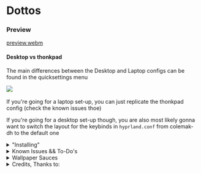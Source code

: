 # Dottos
### Preview

[preview.webm](https://github.com/user-attachments/assets/1aab82b1-e9ab-4885-a88a-59ef3877d852)


#### Desktop vs thonkpad
The main differences between the Desktop and Laptop configs can be found in the quicksettings menu

<img src="https://github.com/user-attachments/assets/770789db-1b15-49b6-b3e4-ebebad961047" width="600">

If you're going for a laptop set-up, you can just replicate the thonkpad config (check the known issues thoe)

If you're going for a desktop set-up though, you are also most likely gonna want to switch the layout for the keybinds in `hyprland.conf` from colemak-dh to the default one


<details>
  
<summary> "Installing" </summary>

If you wish to replicate this set-up, you can follow the instructions written in the `giudalines.sh` file

Although it may be tempting to just run, it IS NOT an install script, and IT WILL most likely break your system in one way or another (if it even launches that is): ![uragirimono](giudalines.sh)

pro tip: a bunch of additional features and customization are hidden in `.config/ags/options.ts`

</details>


<details>
  
<summary> Known Issues && To-Do's </summary>

#### Known Issues
- Powerprofiles are inverted ('Performance' limits the CPU, while 'Power Saver' lets it go nuts)
- Quicksettings Random Wallpaper is executed multiple times on thonkpad for some hellish reason
- Selected Area Screenshot (`!full`) not sending notification unless a second is taken when using `grimblast` instead of `wayshot`
- Push-To-Talk AGS bar widget not updating unless by direct triggering
- AGS sometimes freezing: unknown cause or fix other than relaunching
- failed to find a way to set AGS qt env variable for dark/light theme switching (needed for software ran by the launcher)
- Hyprlock not launching on nvidia (after update) ---> compile from source
#### To-Do
- (personal): scripts to automate nzxt fan curve and rgb + lights off when 'suspended' ---> lights off ags quicksettings widget
- (personal): vim config
- make apps ran via ags launcher not tied to ags
- fix known issues

</details>


<details>
<summary> Wallpaper Sauces </summary>
  
- [sitting Bocchi](https://mobile.alphacoders.com/wallpapers/view/989558) (highly doubt that it is the original source, but its all i could get back to (I've adapted it to 1920x1080 myself))
  
![saddo-boccho](https://github.com/Not-Glunk/dotfiles-gratia/blob/main/resources/wallpapers/bocchi-wallpaper-3.png?raw=true)

- [Starry KonoSuba](https://www.youtube.com/watch?v=nPJhLiqv8Jc) from the final scene of KonoSupa's third opening | compressed since from youtube, waiting for proper creditless release

![starry](https://github.com/Not-Glunk/dotfiles-gratia/blob/main/resources/wallpapers/compressed-ks3_1920x1080.png?raw=true)

- [Frienrien](https://www.artstation.com/artwork/kQ3B1A?s=09)

![must-smell-good](https://github.com/Not-Glunk/dotfiles-gratia/blob/main/resources/wallpapers/frienrien-bg_1920x1080.png?raw=true)

- [Ephemeral](https://www.youtube.com/watch?v=Hbj3z8Db4Rk) no embed cuz file hosted on [gdrive](https://drive.google.com/file/d/1poLJj1TohS0AusefR-JXmVJ5Blu20fGj/view?usp=sharing) cuz too big for github | (edited loop)

- [kitaid](https://www.pixiv.net/en/artworks/116220536)

![kita-kitannn](https://github.com/Not-Glunk/dotfiles-gratia/blob/main/resources/wallpapers/kitaaaid_1920.png?raw=true)

- [kessoku train](https://github.com/LoneWolf4713/seraphic.dotfiles/blob/main/Wallpapers/kk.mp4)

![kk](https://github.com/Not-Glunk/dotfiles-gratia/blob/main/resources/wallpapers/kk.mp4?raw=true)

- KonoSuba from KonoSuba's first (creditless) opening

![home](https://github.com/Not-Glunk/dotfiles-gratia/blob/main/resources/wallpapers/konosuba_1920x1080.png?raw=true)

- [STUNNING Megumin](https://www.pixiv.net/en/artworks/119915351)

![meguWOAH](https://github.com/Not-Glunk/dotfiles-gratia/blob/main/resources/wallpapers/meguwoah-1_1920.png?raw=true)

- [Orth](https://www.artstation.com/artwork/bevvr) depicting Made in Abyss

![frame](https://github.com/Not-Glunk/dotfiles-gratia/blob/main/resources/wallpapers/mia-bg0_1920x1080.png?raw=true)

- [Namnachi]() couldn't find original source :(

![nanachi-in-the-light](https://github.com/Not-Glunk/dotfiles-gratia/blob/main/resources/wallpapers/mia-bg1_1920x1080.png?raw=true)

- [Ido Front]() couldn't find original source :(

![RUN-NANACHI](https://github.com/Not-Glunk/dotfiles-gratia/blob/main/resources/wallpapers/mia-bg2_1920x1080.png?raw=true)

- bondordo from original promotional material of the Made in Abyss movie

![prushka-sequence](https://github.com/Not-Glunk/dotfiles-gratia/blob/main/resources/wallpapers/mia-bg3_1920x1080.png?raw=true)

- [nier rain](https://www.pixiv.net/en/artworks/95775855)

![to-bE-or-not-to-Be](https://github.com/Not-Glunk/dotfiles-gratia/blob/main/resources/wallpapers/nier-rain_1920x1080.png?raw=true)

</details>

<details>


<summary> Credits, Thanks to: </summary>

- [Aylur](https://github.com/Aylur) for the AGS [dotfiles](https://github.com/Aylur/dotfiles) from which i based my AGS config, and of course for [AGS](https://github.com/Aylur/ags) itself :D
- [Spyder-0](https://github.com/Spyder-0) for the Cava [Color Gradient](https://github.com/Spyder-0/Cava-Config-File/blob/main/config)
- [LoneWolf4713](https://github.com/LoneWolf4713) for editing the [Bocchi the Rock animated wallpaper](https://github.com/LoneWolf4713/seraphic.dotfiles/blob/main/Wallpapers/kk.mp4)
- every other project (which you can most likely find in ![giudalines.sh](giudalines.sh)) :)

</details>
